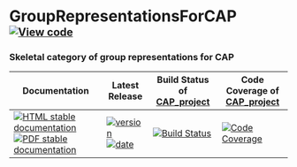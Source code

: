 <!-- BEGIN HEADER -->
# GroupRepresentationsForCAP&ensp;<sup><sup>[![View code][code-img]][code-url]</sup></sup>

### Skeletal category of group representations for CAP

| Documentation | Latest Release | Build Status of [CAP_project](/../../) | Code Coverage of [CAP_project](/../../) |
| ------------- | -------------- | ------------ | ------------- |
| [![HTML stable documentation][html-img]][html-url] [![PDF stable documentation][pdf-img]][pdf-url] | [![version][version-img]][version-url] [![date][date-img]][date-url] | [![Build Status][tests-img]][tests-url] | [![Code Coverage][codecov-img]][codecov-url] |

<!-- END HEADER -->

<!-- BEGIN FOOTER -->
[html-img]: https://img.shields.io/badge/🔗%20HTML-stable-blue.svg
[html-url]: https://homalg-project.github.io/CAP_project/GroupRepresentationsForCAP/doc/chap0_mj.html

[pdf-img]: https://img.shields.io/badge/🔗%20PDF-stable-blue.svg
[pdf-url]: https://homalg-project.github.io/CAP_project/GroupRepresentationsForCAP/download_pdf.html

[version-img]: https://img.shields.io/endpoint?url=https://homalg-project.github.io/CAP_project/GroupRepresentationsForCAP/badge_version.json&label=🔗%20version&color=yellow
[version-url]: https://homalg-project.github.io/CAP_project/GroupRepresentationsForCAP/view_release.html

[date-img]: https://img.shields.io/endpoint?url=https://homalg-project.github.io/CAP_project/GroupRepresentationsForCAP/badge_date.json&label=🔗%20released%20on&color=yellow
[date-url]: https://homalg-project.github.io/CAP_project/GroupRepresentationsForCAP/view_release.html

[tests-img]: https://github.com/homalg-project/CAP_project/workflows/Tests/badge.svg?branch=master
[tests-url]: https://github.com/homalg-project/CAP_project/actions?query=workflow%3ATests+branch%3Amaster

[codecov-img]: https://codecov.io/gh/homalg-project/CAP_project/branch/master/graph/badge.svg
[codecov-url]: https://codecov.io/gh/homalg-project/CAP_project

[code-img]: https://img.shields.io/badge/-View%20code-blue?logo=github
[code-url]: https://github.com/homalg-project/CAP_project/tree/master/GroupRepresentationsForCAP#top
<!-- END FOOTER -->
